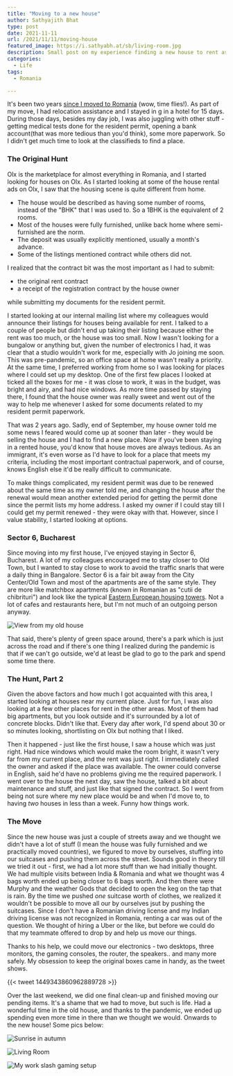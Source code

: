 ```yaml
---
title: "Moving to a new house"
author: Sathyajith Bhat
type: post
date: 2021-11-11
url: /2021/11/11/moving-house
featured_image: https://i.sathyabh.at/sb/living-room.jpg
description: Small post on my experience finding a new house to rent as a foreigner in Romania.
categories: 
  - Life
tags:
  - Romania

---
```


It's been two years [since I moved to Romania](/2020/01/08/salut-bucharest/) (wow, time flies!). As part of my move, I had relocation assistance and I stayed in g in a hotel for 15 days. During those days, besides my day job, I was also juggling with other stuff - getting medical tests done for the resident permit, opening a bank account(that was more tedious than you'd think), some more paperwork. So I didn't get much time to look at the classifieds to find a place.

### The Original Hunt

Olx is the marketplace for almost everything in Romania, and I started looking for houses on Olx. As I started looking at some of the house rental ads on Olx, I saw that the housing scene is quite different from home. 

- The house would be described as having some number of rooms, instead of the "BHK" that I was used to. So a 1BHK is the equivalent of 2 rooms.
- Most of the houses were fully furnished, unlike back home where semi-furnished are the norm. 
- The deposit was usually explicitly mentioned, usually a month's advance. 
- Some of the listings mentioned contract while others did not.

I realized that the contract bit was the most important as I had to submit:

- the original rent contract 
- a receipt of the registration contract by the house owner 

while submitting my documents for the resident permit. 

I started looking at our internal mailing list where my colleagues would announce their listings for houses being available for rent. I talked to a couple of people but didn't end up taking their listing because either the rent was too much, or the house was too small. Now I wasn't looking for a bungalow or anything but, given the number of electronics I had, it was clear that a studio wouldn't work for me, especially with Jo joining me soon. 
This was pre-pandemic, so an office space at home wasn't really a priority. At the same time, I preferred working from home so I was looking for places where I could set up my desktop. One of the first few places I looked at ticked all the boxes for me - it was close to work,  it was in the budget, was bright and airy, and had nice windows. As more time passed by staying there, I found that the house owner was really sweet and went out of the way to help me whenever I asked for some documents related to my resident permit paperwork. 

That was 2 years ago. Sadly, end of September, my house owner told me some news I feared would come up at sooner than later - they would be selling the house and I had to find a new place.  Now if you've been staying in a rented house, you'd know that house moves are always tedious. As an immigrant, it's even worse as I'd have to look for a place that meets my criteria, including the most important contractual paperwork, and of course, knows English else it'd be really difficult to communicate.

To make things complicated, my resident permit was due to be renewed about the same time as my owner told me, and changing the house after the renewal would mean another extended period for getting the permit done since the permit lists my home address. I asked my owner if I could stay till I could get my permit renewed - they were okay with that. However, since I value stability, I started looking at options.

### Sector 6, Bucharest

Since moving into my first house, I've enjoyed staying in Sector 6, Bucharest. A lot of my colleagues encouraged me to stay closer to Old Town, but I wanted to stay close to work to avoid the traffic snarls that were a daily thing in Bangalore. Sector 6 is a fair bit away from the City Center/Old Town and most of the apartments are of the same style. They are more like matchbox apartments (known in Romanian as "cutii de chibrituri") and look like the typical [Eastern European housing towers](https://en.wikipedia.org/wiki/Panelak). Not a lot of cafes and restaurants here, but I'm not much of an outgoing person anyway. 

![View from my old house](https://i.sathyabh.at/sb/old-house.jpg)

That said, there's plenty of green space around, there's a park which is just across the road and if there's one thing I realized during the pandemic is that if we can't go outside, we'd at least be glad to go to the park and spend some time there. 

### The Hunt, Part 2
Given the above factors and how much I got acquainted with this area, I started looking at houses near my current place. Just for fun, I was also looking at a few other places for rent in the other areas. Most of them had big apartments, but you look outside and it's surrounded by a lot of concrete blocks. Didn't like that. Every day after work, I'd spend about 30 or so minutes looking, shortlisting on Olx but nothing that I liked. 

Then it happened - just like the first house, I saw a house which was just right. Had nice windows which would make the room bright, it wasn't very far from my current place, and the rent was just right. I immediately called the owner and asked if the place was available. The owner could converse in English, said he'd have no problems giving me the required paperwork. I went over to the house the next day, saw the house, talked a bit about maintenance and stuff, and just like that signed the contract. So I went from being not sure where my new place would be and when I'd move to, to having *two* houses in less than a week. Funny how things work.

### The Move

Since the new house was just a couple of streets away and we thought we didn't have a lot of stuff (I mean the house was fully furnished and we practically moved countries), we figured to move by ourselves, stuffing into our suitcases and pushing them across the street.
Sounds good in theory till we tried it out - first, we had a lot more stuff than we had initially thought. 
We had multiple visits between India & Romania and what we thought was 4 bags worth ended up being closer to 6 bags worth. 
And then there were Murphy and the weather Gods that decided to open the keg on the tap that is rain. By the time we pushed _one_ suitcase worth of clothes, we realized it wouldn't be possible to move all our by ourselves jsut by pushing the suitcases. Since I don't have a Romanian driving license and my Indian driving license was not recognized in Romania, renting a car was out of the question. We thought of hiring a Uber or the like, but before we could do that my teammate offered to drop by and help us move our things.

Thanks to his help, we could move our electronics - two desktops, three monitors, the gaming consoles, the router, the speakers.. and many more safely. My obsession to keep the original boxes came in handy, as the tweet shows. 

{{< tweet 1449343860962889728 >}}

Over the last weekend, we did one final clean-up and finished moving our pending items. It's a shame that we had to move, but such is life. Had a wonderful time in the old house, and thanks to the pandemic, we ended up spending even more time in there than we thought we would. Onwards to the new house! Some pics below:

![Sunrise in autumn](https://i.sathyabh.at/sb/sunrise.jpg)

![Living Room](https://i.sathyabh.at/sb/living-room.jpg)

![My work slash gaming setup](https://i.sathyabh.at/sb/work-setup.jpg)

